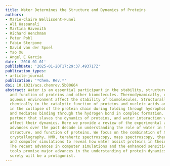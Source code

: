 ```yaml
---
title: Water Determines the Structure and Dynamics of Proteins
authors:
- Marie-Claire Bellissent-Funel
- Ali Hassanali
- Martina Havenith
- Richard Henchman
- Peter Pohl
- Fabio Sterpone
- David van der Spoel
- Yao Xu
- Angel E Garcia
date: '2016-01-01'
publishDate: '2025-01-20T17:29:37.493717Z'
publication_types:
- article-journal
publication: '*Chem. Rev.*'
doi: 10.1021/acs.chemrev.5b00664
abstract: Water is an essential participant in the stability, structure, dynamics,
  and function of proteins and other biomolecules. Thermodynamically, changes in the
  aqueous environment affect the stability of biomolecules. Structurally, water participates
  chemically in the catalytic function of proteins and nucleic acids and physically
  in the collapse of the protein chain during folding through hydrophobic collapse
  and mediates binding through the hydrogen bond in complex formation. Water is a
  partner that slaves the dynamics of proteins, and water interaction with proteins
  affect their dynamics. Here we provide a review of the experimental and computational
  advances over the past decade in understanding the role of water in the dynamics,
  structure, and function of proteins. We focus on the combination of X-ray and neutron
  crystallography, NMR, terahertz spectroscopy, mass spectroscopy, thermodynamics,
  and computer simulations to reveal how water assist proteins in their function.
  The recent advances in computer simulations and the enhanced sensitivity of experimental
  tools promise major advances in the understanding of protein dynamics, and water
  surely will be a protagonist.
---
```

